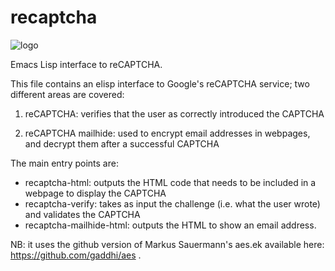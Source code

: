 recaptcha
=========

![logo](https://raw.github.com/fsmunoz/recaptcha/master/recaptcha-el.png)

Emacs Lisp interface to reCAPTCHA.

This file contains an elisp interface to Google's reCAPTCHA
service; two different areas are covered:

1) reCAPTCHA: verifies that the user as correctly introduced the CAPTCHA

2) reCAPTCHA mailhide: used to encrypt email addresses in webpages, and decrypt them after a successful CAPTCHA

The main entry points are:

* recaptcha-html: outputs the HTML code that needs to be included in a webpage to display the CAPTCHA
* recaptcha-verify: takes as input the challenge (i.e. what the user wrote) and validates the CAPTCHA
* recaptcha-mailhide-html: outputs the HTML to show an email address.

NB: it uses the github version of Markus Sauermann's aes.ek available here: https://github.com/gaddhi/aes .
